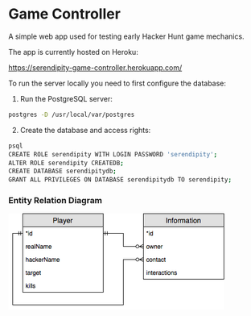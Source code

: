 # Game Controller

A simple web app used for testing early Hacker Hunt game mechanics.

The app is currently hosted on Heroku:

https://serendipity-game-controller.herokuapp.com/

To run the server locally you need to first configure the database:

1. Run the PostgreSQL server:
```bash
postgres -D /usr/local/var/postgres
```

2. Create the database and access rights:
```bash
psql
CREATE ROLE serendipity WITH LOGIN PASSWORD 'serendipity';
ALTER ROLE serendipity CREATEDB;
CREATE DATABASE serendipitydb;
GRANT ALL PRIVILEGES ON DATABASE serendipitydb TO serendipity;
```

### Entity Relation Diagram

![entity-relation](/docs/entity-relation.png)
